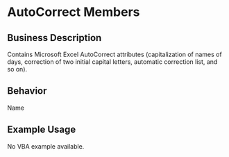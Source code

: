 # AutoCorrect Members

## Business Description
Contains Microsoft Excel AutoCorrect attributes (capitalization of names of days, correction of two initial capital letters, automatic correction list, and so on).

## Behavior
Name

## Example Usage
No VBA example available.